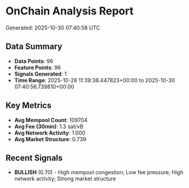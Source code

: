# OnChain Analysis Report
Generated: 2025-10-30 07:40:58 UTC

## Data Summary
- **Data Points**: 96
- **Feature Points**: 96
- **Signals Generated**: 1
- **Time Range**: 2025-10-28 11:39:38.447823+00:00 to 2025-10-30 07:40:56.739810+00:00

## Key Metrics
- **Avg Mempool Count**: 109704
- **Avg Fee (30min)**: 1.3 sat/vB
- **Avg Network Activity**: 1.000
- **Avg Market Structure**: 0.739

## Recent Signals
- **BULLISH** (0.70) - High mempool congestion; Low fee pressure; High network activity; Strong market structure

